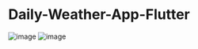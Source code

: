 # Daily-Weather-App-Flutter

![image](https://github.com/PaponAhasan/Daily-Weather-App-Flutter/assets/59710234/22203534-98c9-4b11-83c3-7539201a2dd3)
![image](https://github.com/PaponAhasan/Virtual_Visiting_Card_Flutter/assets/59710234/fd9b2b89-64a3-4a14-8d6d-268d3c542a72)
